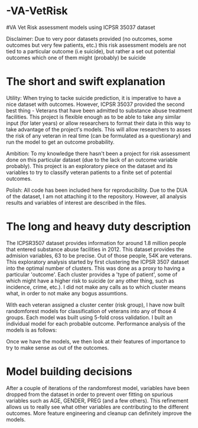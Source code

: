 # -VA-VetRisk
#VA Vet Risk assessment models using ICPSR 35037 dataset

Disclaimer: Due to very poor datasets provided (no outcomes, some outcomes but very few patients, etc.) this risk assessment models are not tied to a particular outcome (i.e suicide), but rather a set out potential outcomes
which one of them might (probably) be suicide

<h1>The short and swift explanation </h1>

Utility: When trying to tacke suicide prediction, it is imperative to have a nice dataset with outcomes. However, ICPSR 35037 provided the second best thing - Veterans that have been admitted to substance abuse treatment facilities. This project is flexible enough as to be able to take any similar input (for later years) or allow researchers to format their data in this way to take advantage of the project's models. This will allow researchers to asses the risk of any veteran in real time (can be formulated as a questionary) and run the model to get an outcome probability.

Ambition: To my knowledge there hasn't been a project for risk assessment done on this particular dataset (due to the lack of an outcome variable probably). This project is an exploratory piece on the dataset and its variables to try to classify veteran patients to a finite set of potential outcomes.

Polish: All code has been included here for reproducibility. Due to the DUA of the dataset, I am not attaching it to the repository. However, all analysis results and variables of interest are described in the files.

<h1> The long and heavy duty description </h1>

The ICPSR3507 dataset provides information for around 1.8 million people that entered substance abuse facilities in 2012. This dataset provides the admision variables, 63 to be precise. Out of those people, 54K are veterans. This exploratory analysis started by first clustering the ICPSR 3507 dataset into the optimal number of clusters. This was done as a proxy to having a particular 'outcome'. Each cluster provides a 'type of patient', some of which might have a higher risk to suicide (or any other thing, such as incidence, crime, etc.). I did not make any calls as to which cluster means what, in order to not make any bogus assumtions. 

With each veteran assigned a cluster center (risk group), I have now built randomforest models for classification of veterans into any of those 4 groups. Each model was built using 5-fold cross validation. I built an individual model for each probable outcome. Performance analysis of the models is as follows:


Once we have the models, we then look at their features of importance to try to make sense as out of the outcomes. 



<h1> Model building decisions </h1>

After a couple of iterations of the randomforest model, variables have been dropped from the dataset in order to prevent over fitting on spurious variables such as AGE, GENDER, PREG (and a few others). This refinement allows us to really see what other variables are contributing to the different outcomes. More feature engineering and cleanup can definitely improve the models.

